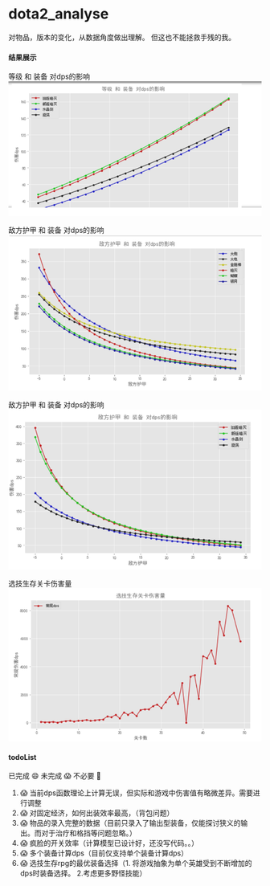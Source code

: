 # dota2_analyse
对物品，版本的变化，从数据角度做出理解。
但这也不能拯救手残的我。

#### 结果展示

等级 和 装备 对dps的影响
![等级 和 装备 对dps的影响](/img/item1.png)

敌方护甲 和 装备 对dps的影响
![敌方护甲 和 装备 对dps的影响](/img/item2.png)

敌方护甲 和 装备 对dps的影响
![敌方护甲 和 装备 对dps的影响](/img/item3.png)

选技生存关卡伤害量
![选技生存关卡伤害量](/img/rpg1.png)

#### todoList
已完成 :smile: 未完成 :scream:  不必要 :dash:

1. :scream: 当前dps函数理论上计算无误，但实际和游戏中伤害值有略微差异。需要进行调整
2. :scream: 对固定经济，如何出装效率最高，（背包问题）
3. :scream: 物品的录入完整的数据（目前只录入了输出型装备，仅能探讨狭义的输出。而对于治疗和格挡等问题忽略。）
4. :scream: 疯脸的开关效率（计算模型已设计好，还没写代码。。）
5. :scream: 多个装备计算dps（目前仅支持单个装备计算dps）
6. :scream: 选技生存rpg的最优装备选择（1. 将游戏抽象为单个英雄受到不断增加的dps时装备选择。 2.考虑更多野怪技能）

